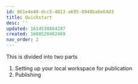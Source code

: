 ```yaml
---
id: 861e4e48-dcc5-4813-a695-8940ba6e64d3
title: Quickstart
desc: ''
updated: 1614538864287
created: 1608528402469
nav_order: 2
---
```


This is divided into two parts
1. Setting up your local workspace for publication
2. Publishing
